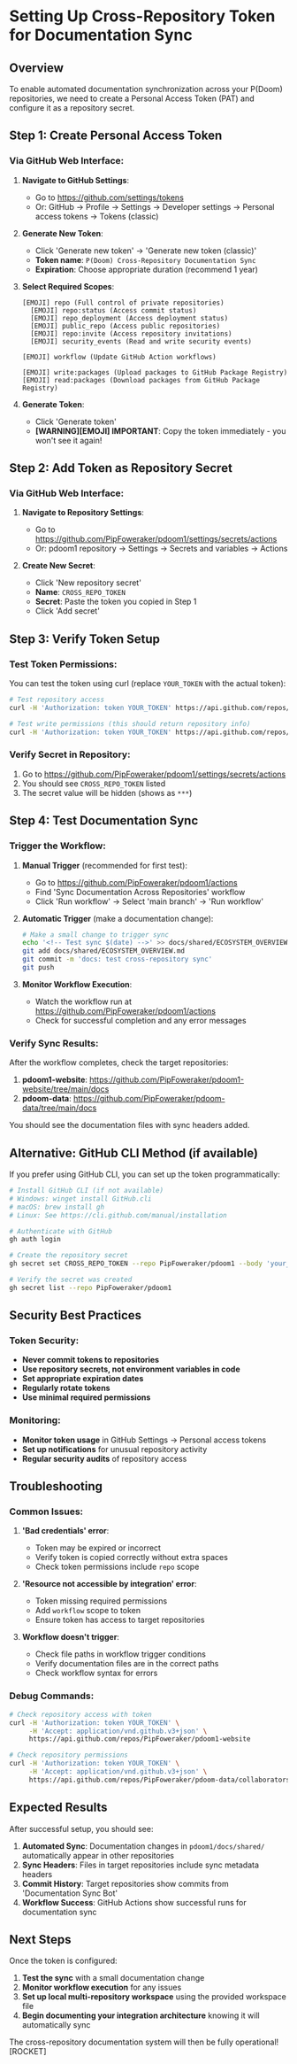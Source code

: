 # Setting Up Cross-Repository Token for Documentation Sync

## Overview
To enable automated documentation synchronization across your P(Doom) repositories, we need to create a Personal Access Token (PAT) and configure it as a repository secret.

## Step 1: Create Personal Access Token

### Via GitHub Web Interface:

1. **Navigate to GitHub Settings**:
   - Go to https://github.com/settings/tokens
   - Or: GitHub -> Profile -> Settings -> Developer settings -> Personal access tokens -> Tokens (classic)

2. **Generate New Token**:
   - Click 'Generate new token' -> 'Generate new token (classic)'
   - **Token name**: `P(Doom) Cross-Repository Documentation Sync`
   - **Expiration**: Choose appropriate duration (recommend 1 year)

3. **Select Required Scopes**:
   ```
   [EMOJI] repo (Full control of private repositories)
     [EMOJI] repo:status (Access commit status)
     [EMOJI] repo_deployment (Access deployment status)
     [EMOJI] public_repo (Access public repositories)
     [EMOJI] repo:invite (Access repository invitations)
     [EMOJI] security_events (Read and write security events)
   
   [EMOJI] workflow (Update GitHub Action workflows)
   
   [EMOJI] write:packages (Upload packages to GitHub Package Registry)
   [EMOJI] read:packages (Download packages from GitHub Package Registry)
   ```

4. **Generate Token**:
   - Click 'Generate token'
   - **[WARNING][EMOJI] IMPORTANT**: Copy the token immediately - you won't see it again!

## Step 2: Add Token as Repository Secret

### Via GitHub Web Interface:

1. **Navigate to Repository Settings**:
   - Go to https://github.com/PipFoweraker/pdoom1/settings/secrets/actions
   - Or: pdoom1 repository -> Settings -> Secrets and variables -> Actions

2. **Create New Secret**:
   - Click 'New repository secret'
   - **Name**: `CROSS_REPO_TOKEN`
   - **Secret**: Paste the token you copied in Step 1
   - Click 'Add secret'

## Step 3: Verify Token Setup

### Test Token Permissions:
You can test the token using curl (replace `YOUR_TOKEN` with the actual token):

```bash
# Test repository access
curl -H 'Authorization: token YOUR_TOKEN' https://api.github.com/repos/PipFoweraker/pdoom1-website

# Test write permissions (this should return repository info)
curl -H 'Authorization: token YOUR_TOKEN' https://api.github.com/repos/PipFoweraker/pdoom-data
```

### Verify Secret in Repository:
1. Go to https://github.com/PipFoweraker/pdoom1/settings/secrets/actions
2. You should see `CROSS_REPO_TOKEN` listed
3. The secret value will be hidden (shows as `***`)

## Step 4: Test Documentation Sync

### Trigger the Workflow:

1. **Manual Trigger** (recommended for first test):
   - Go to https://github.com/PipFoweraker/pdoom1/actions
   - Find 'Sync Documentation Across Repositories' workflow
   - Click 'Run workflow' -> Select 'main branch' -> 'Run workflow'

2. **Automatic Trigger** (make a documentation change):
   ```bash
   # Make a small change to trigger sync
   echo '<!-- Test sync $(date) -->' >> docs/shared/ECOSYSTEM_OVERVIEW.md
   git add docs/shared/ECOSYSTEM_OVERVIEW.md
   git commit -m 'docs: test cross-repository sync'
   git push
   ```

3. **Monitor Workflow Execution**:
   - Watch the workflow run at https://github.com/PipFoweraker/pdoom1/actions
   - Check for successful completion and any error messages

### Verify Sync Results:
After the workflow completes, check the target repositories:

1. **pdoom1-website**: https://github.com/PipFoweraker/pdoom1-website/tree/main/docs
2. **pdoom-data**: https://github.com/PipFoweraker/pdoom-data/tree/main/docs

You should see the documentation files with sync headers added.

## Alternative: GitHub CLI Method (if available)

If you prefer using GitHub CLI, you can set up the token programmatically:

```bash
# Install GitHub CLI (if not available)
# Windows: winget install GitHub.cli
# macOS: brew install gh
# Linux: See https://cli.github.com/manual/installation

# Authenticate with GitHub
gh auth login

# Create the repository secret
gh secret set CROSS_REPO_TOKEN --repo PipFoweraker/pdoom1 --body 'your_token_here'

# Verify the secret was created
gh secret list --repo PipFoweraker/pdoom1
```

## Security Best Practices

### Token Security:
- **Never commit tokens to repositories**
- **Use repository secrets, not environment variables in code**
- **Set appropriate expiration dates**
- **Regularly rotate tokens**
- **Use minimal required permissions**

### Monitoring:
- **Monitor token usage** in GitHub Settings -> Personal access tokens
- **Set up notifications** for unusual repository activity
- **Regular security audits** of repository access

## Troubleshooting

### Common Issues:

1. **'Bad credentials' error**:
   - Token may be expired or incorrect
   - Verify token is copied correctly without extra spaces
   - Check token permissions include `repo` scope

2. **'Resource not accessible by integration' error**:
   - Token missing required permissions
   - Add `workflow` scope to token
   - Ensure token has access to target repositories

3. **Workflow doesn't trigger**:
   - Check file paths in workflow trigger conditions
   - Verify documentation files are in the correct paths
   - Check workflow syntax for errors

### Debug Commands:
```bash
# Check repository access with token
curl -H 'Authorization: token YOUR_TOKEN' \
     -H 'Accept: application/vnd.github.v3+json' \
     https://api.github.com/repos/PipFoweraker/pdoom1-website

# Check repository permissions
curl -H 'Authorization: token YOUR_TOKEN' \
     -H 'Accept: application/vnd.github.v3+json' \
     https://api.github.com/repos/PipFoweraker/pdoom-data/collaborators/PipFoweraker/permission
```

## Expected Results

After successful setup, you should see:

1. **Automated Sync**: Documentation changes in `pdoom1/docs/shared/` automatically appear in other repositories
2. **Sync Headers**: Files in target repositories include sync metadata headers
3. **Commit History**: Target repositories show commits from 'Documentation Sync Bot'
4. **Workflow Success**: GitHub Actions show successful runs for documentation sync

## Next Steps

Once the token is configured:
1. **Test the sync** with a small documentation change
2. **Monitor workflow execution** for any issues
3. **Set up local multi-repository workspace** using the provided workspace file
4. **Begin documenting your integration architecture** knowing it will automatically sync

The cross-repository documentation system will then be fully operational! [ROCKET]
